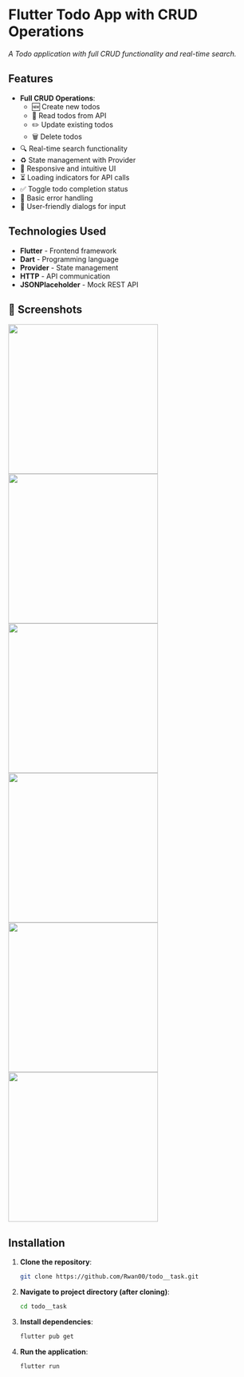 # Flutter Todo App with CRUD Operations  

*A Todo application with full CRUD functionality and real-time search.*  

## Features  

- **Full CRUD Operations**:  
  - 🆕 Create new todos  
  - 📄 Read todos from API  
  - ✏️ Update existing todos  
  - 🗑️ Delete todos  
- 🔍 Real-time search functionality  
- ♻️ State management with Provider  
- 📱 Responsive and intuitive UI  
- ⏳ Loading indicators for API calls    
- ✅ Toggle todo completion status  
- 🚦 Basic error handling  
- 💬 User-friendly dialogs for input  

## Technologies Used  

- **Flutter** - Frontend framework  
- **Dart** - Programming language  
- **Provider** - State management  
- **HTTP** - API communication  
- **JSONPlaceholder** - Mock REST API  

## 📸 Screenshots  

<div>
  <img src="https://github.com/user-attachments/assets/16566647-b026-4d3d-a929-85f94a046286" width="300">
  <img src="https://github.com/user-attachments/assets/ed95eb42-57af-4ada-9942-a4ca83b957f8" width="300">
  <img src="https://github.com/user-attachments/assets/722c4f75-e0f7-4913-ac3e-74ee11d5f4da" width="300">
</div>  

<div>
  <img src="https://github.com/user-attachments/assets/e85738a0-887e-4de2-8a5d-c71825b95333" width="300">
  <img src="https://github.com/user-attachments/assets/c8aabc03-f2b4-46b5-a7d2-f0a5f323340f" width="300">
  <img src="https://github.com/user-attachments/assets/e4b2295c-e040-49e7-acf8-8b5b6cd62473" width="300">
</div>  

## Installation  

1. **Clone the repository**:  
   ```bash
   git clone https://github.com/Rwan00/todo__task.git
   
2. **Navigate to project directory (after cloning)**:
   ```bash
   cd todo__task

3. **Install dependencies**:
   ```bash
   flutter pub get

4. **Run the application**:
   ```bash
   flutter run
